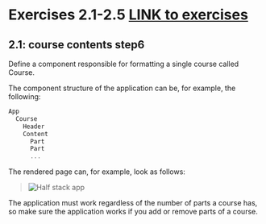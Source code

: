 # Exercises 2.1-2.5 [LINK to exercises](https://fullstackopen.com/en/part2/rendering_a_collection_modules#exercises-2-1-2-5)

## 2.1: course contents step6
Define a component responsible for formatting a single course called Course.

The component structure of the application can be, for example, the following:

```javascript
App
  Course
    Header
    Content
      Part
      Part
      ...
```
The rendered page can, for example, look as follows:

> ![Half stack app](https://fullstackopen.com/static/6e12df59c1c9e28c39ebdbe1b41ccf97/14be6/8e.png)

The application must work regardless of the number of parts a course has, so make sure the application works if you add or remove parts of a course.